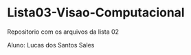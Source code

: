 # Lista03-Visao-Computacional
Repositorio com os arquivos da lista 02

Aluno: Lucas dos Santos Sales
